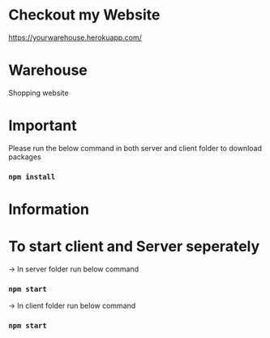 # Checkout my Website

  https://yourwarehouse.herokuapp.com/


# Warehouse

  Shopping website
 

# Important
 
  Please run the below command in both server and client folder to download packages
 
  ### `npm install`
 
# Information
 
 # To start client and Server seperately
 
 -> In server folder run below command
 
 ### `npm start`
 
 -> In client folder run below command
 
 ### `npm start`

